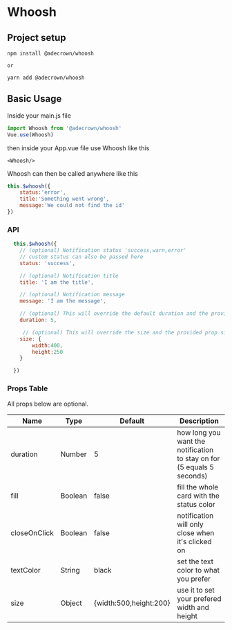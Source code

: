 # Whoosh

## Project setup
```
npm install @adecrown/whoosh

or

yarn add @adecrown/whoosh
```
## Basic Usage
Inside your main.js file
```javascript
import Whoosh from '@adecrown/whoosh'
Vue.use(Whoosh)
```

then inside your App.vue file use Whoosh like this
```
<Whoosh/>
```

Whoosh can then be called anywhere like this
```javascript
this.$whoosh({
    status:'error',
    title:'Something went wrong',
    message:'We could not find the id'
})
```

### API

```javascript
  this.$whoosh({
    // (optional) Notification status 'success,warn,error'
    // custom status can also be passed here
    status: 'success',

    // (optional) Notification title
    title: 'I am the title',

    // (optional) Notification message
    message: 'I am the message',

    // (optional) This will override the default duration and the provided duration mains.js
    duration: 5,

     // (optional) This will override the size and the provided prop size
    size: {
        width:400,
        height:250
    }

  })
  ```
  

### Props Table

All props below are optional.

| Name             | Type    | Default      | Description |
| ---              | ---     | ---          | ---         |
| duration         | Number  | 5            | how long you want the notification to stay on for (5 equals 5 seconds) |
| fill             | Boolean | false        | fill the whole card with the status color |
| closeOnClick     | Boolean | false        | notification will only close when it's clicked on |
| textColor        | String  | black        | set the text color to what you prefer | 
| size             | Object  | {width:500,height:200}| use it to set your prefered  width and height|


